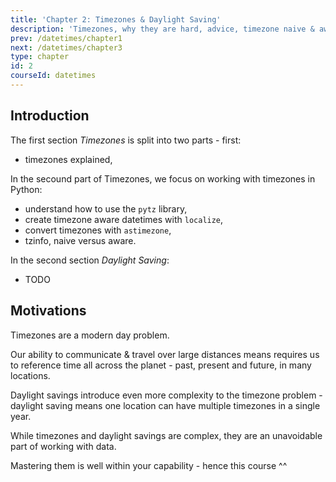 ```yaml
---
title: 'Chapter 2: Timezones & Daylight Saving'
description: 'Timezones, why they are hard, advice, timezone naive & aware, pytz, localization, conversion, standard timezones, day-light saving.'
prev: /datetimes/chapter1
next: /datetimes/chapter3
type: chapter
id: 2
courseId: datetimes
---
```


<exercise id="1" title="Introduction" >

## Introduction

The first section *Timezones* is split into two parts - first:

- timezones explained,

In the secound part of Timezones, we focus on working with timezones in Python:

- understand how to use the `pytz` library, 
- create timezone aware datetimes with `localize`,
- convert timezones with `astimezone`,
- tzinfo, naive versus aware.

In the second section *Daylight Saving*:

- TODO


## Motivations

Timezones are a modern day problem.

Our ability to communicate & travel over large distances means requires us to reference time all across the planet - past, present and future, in many locations.

Daylight savings introduce even more complexity to the timezone problem - daylight saving means one location can have multiple timezones in a single year.

While timezones and daylight savings are complex, they are an unavoidable part of working with data.

Mastering them is well within your capability - hence this course ^^

</exercise>

<exercise id="2" title="Timezones" type="slides">
<slides source="datetimes/timezones"></slides>
</exercise>

<exercise id="3" title="Daylight Saving" type="slides">
<slides source="datetimes/daylight-saving"></slides>
</exercise>
